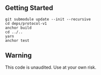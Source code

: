 ## Getting Started
```shell
git submodule update --init --recursive
cd deps/protocol-v1
anchor build
cd ../..
yarn
anchor test
```

## Warning
This code is unaudited. Use at your own risk.